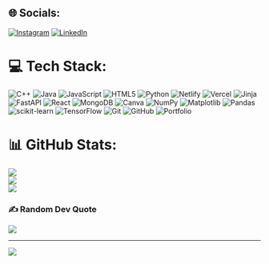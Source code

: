 <!--
### Hi there 👋
Just Trying new stuff✨

- 🔭 I’m currently working on enhancing my skills in full-stack development and building cool side projects.
  
- 🌱 I’m currently learning React, TypeScript, and exploring cloud technologies.
  
- 👯 I’m looking to collaborate on open-source projects, especially ones involving web development and design.

- 🤔 I’m looking for help with improving my knowledge of DevOps tools and best practices.

-  💬 Ask me about JavaScript, Python, or any tips for starting out in programming!

- 😄 Pronouns: He/Him

- 🪲Also good in
-   class Test
{
    public static void main(String []args)
    {
        System.out.println("Hello Github");
    }
};

- ⚡ Fun fact: When I'm not coding, you might find me trying out new recipes or exploring local hiking trails.

## 📫 How to reach me
[<img src="email.png" height="50px">](mailto:dheerajnairp@gmail.com)
[<img src="linkedin.png" height="50px">](https://www.linkedin.com/in/dheerajnairp)

    
<!--
**DheerajNair123/DheerajNair123** is a ✨ _special_ ✨ repository because its `README.md` (this file) appears on your GitHub profile.

Here are some ideas to get you started:

- 🔭 I’m currently working on ...
- 🌱 I’m currently learning ...
- 👯 I’m looking to collaborate on ...
- 🤔 I’m looking for help with ...
- 💬 Ask me about ...
- 📫 How to reach me: ...
- 😄 Pronouns: ...
- ⚡ Fun fact: ...
-->


## 🌐 Socials:
[![Instagram](https://img.shields.io/badge/Instagram-%23E4405F.svg?logo=Instagram&logoColor=white)](https://instagram.com/dheerajnairp) [![LinkedIn](https://img.shields.io/badge/LinkedIn-%230077B5.svg?logo=linkedin&logoColor=white)](https://linkedin.com/in/dheerajnairp) 

# 💻 Tech Stack:
![C++](https://img.shields.io/badge/c++-%2300599C.svg?style=for-the-badge&logo=c%2B%2B&logoColor=white) ![Java](https://img.shields.io/badge/java-%23ED8B00.svg?style=for-the-badge&logo=openjdk&logoColor=white) ![JavaScript](https://img.shields.io/badge/javascript-%23323330.svg?style=for-the-badge&logo=javascript&logoColor=%23F7DF1E) ![HTML5](https://img.shields.io/badge/html5-%23E34F26.svg?style=for-the-badge&logo=html5&logoColor=white) ![Python](https://img.shields.io/badge/python-3670A0?style=for-the-badge&logo=python&logoColor=ffdd54) ![Netlify](https://img.shields.io/badge/netlify-%23000000.svg?style=for-the-badge&logo=netlify&logoColor=#00C7B7) ![Vercel](https://img.shields.io/badge/vercel-%23000000.svg?style=for-the-badge&logo=vercel&logoColor=white) ![Jinja](https://img.shields.io/badge/jinja-white.svg?style=for-the-badge&logo=jinja&logoColor=black) ![FastAPI](https://img.shields.io/badge/FastAPI-005571?style=for-the-badge&logo=fastapi) ![React](https://img.shields.io/badge/react-%2320232a.svg?style=for-the-badge&logo=react&logoColor=%2361DAFB) ![MongoDB](https://img.shields.io/badge/MongoDB-%234ea94b.svg?style=for-the-badge&logo=mongodb&logoColor=white) ![Canva](https://img.shields.io/badge/Canva-%2300C4CC.svg?style=for-the-badge&logo=Canva&logoColor=white) ![NumPy](https://img.shields.io/badge/numpy-%23013243.svg?style=for-the-badge&logo=numpy&logoColor=white) ![Matplotlib](https://img.shields.io/badge/Matplotlib-%23ffffff.svg?style=for-the-badge&logo=Matplotlib&logoColor=black) ![Pandas](https://img.shields.io/badge/pandas-%23150458.svg?style=for-the-badge&logo=pandas&logoColor=white) ![scikit-learn](https://img.shields.io/badge/scikit--learn-%23F7931E.svg?style=for-the-badge&logo=scikit-learn&logoColor=white) ![TensorFlow](https://img.shields.io/badge/TensorFlow-%23FF6F00.svg?style=for-the-badge&logo=TensorFlow&logoColor=white) ![Git](https://img.shields.io/badge/git-%23F05033.svg?style=for-the-badge&logo=git&logoColor=white) ![GitHub](https://img.shields.io/badge/github-%23121011.svg?style=for-the-badge&logo=github&logoColor=white) ![Portfolio](https://img.shields.io/badge/Portfolio-%23000000.svg?style=for-the-badge&logo=firefox&logoColor=#FF7139)
# 📊 GitHub Stats:
![](https://github-readme-stats.vercel.app/api?username=DheerajNair123&theme=dark&hide_border=false&include_all_commits=false&count_private=true)<br/>
![](https://github-readme-streak-stats.herokuapp.com/?user=DheerajNair123&theme=dark&hide_border=false)<br/>
![](https://github-readme-stats.vercel.app/api/top-langs/?username=DheerajNair123&theme=dark&hide_border=false&include_all_commits=false&count_private=true&layout=compact)

### ✍️ Random Dev Quote
![](https://quotes-github-readme.vercel.app/api?type=horizontal&theme=radical)

---
[![](https://visitcount.itsvg.in/api?id=DheerajNair123&icon=4&color=8)](https://visitcount.itsvg.in)

<!-- Proudly created with GPRM ( https://gprm.itsvg.in ) -->
